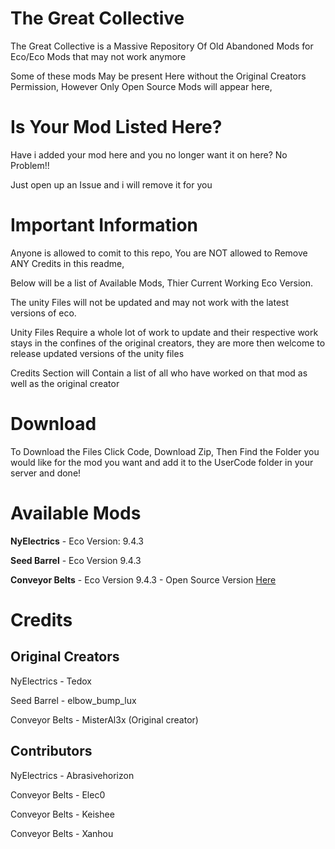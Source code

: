 # The Great Collective
The Great Collective is a Massive Repository Of Old Abandoned Mods for Eco/Eco Mods that may not work anymore

Some of these mods May be present Here without the Original Creators Permission, However Only Open Source Mods will appear here, 

# Is Your Mod Listed Here?

Have i added your mod here and you no longer want it on here? No Problem!! 

Just open up an Issue and i will remove it for you

# Important Information
Anyone is allowed to comit to this repo, You are NOT allowed to Remove ANY Credits in this readme, 

Below will be a list of Available Mods, Thier Current Working Eco Version.

The unity Files will not be updated and may not work with the latest versions of eco.

Unity Files Require a whole lot of work to update and their respective work stays in the confines of the original creators, they are more then welcome to release updated versions of the unity files 

Credits Section will Contain a list of all who have worked on that mod as well as the original creator

# Download

To Download the Files Click Code, Download Zip, Then Find the Folder you would like for the mod you want and add it to the UserCode folder in your server and done!

# Available Mods 

**NyElectrics** - Eco Version: 9.4.3

**Seed Barrel** - Eco Version 9.4.3

**Conveyor Belts** - Eco Version 9.4.3 - Open Source Version [Here](https://github.com/Elec0/eco-mods/tree/main/ConveyorBeltUpdate)

# Credits

## Original Creators
NyElectrics - Tedox

Seed Barrel - elbow_bump_lux

Conveyor Belts - MisterAl3x (Original creator)


## Contributors
NyElectrics - Abrasivehorizon

Conveyor Belts - Elec0

Conveyor Belts - Keishee

Conveyor Belts - Xanhou
